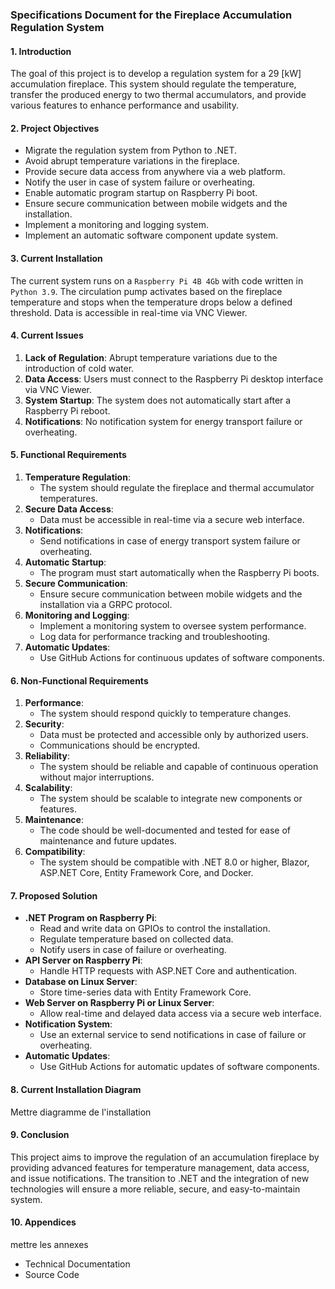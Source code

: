 ### Specifications Document for the Fireplace Accumulation Regulation System

#### 1. Introduction
The goal of this project is to develop a regulation system for a 29 [kW] accumulation fireplace. This system should regulate the temperature, transfer the produced energy to two thermal accumulators, and provide various features to enhance performance and usability.

#### 2. Project Objectives
- Migrate the regulation system from Python to .NET.
- Avoid abrupt temperature variations in the fireplace.
- Provide secure data access from anywhere via a web platform.
- Notify the user in case of system failure or overheating.
- Enable automatic program startup on Raspberry Pi boot.
- Ensure secure communication between mobile widgets and the installation.
- Implement a monitoring and logging system.
- Implement an automatic software component update system.

#### 3. Current Installation
The current system runs on a `Raspberry Pi 4B 4Gb` with code written in `Python 3.9`. The circulation pump activates based on the fireplace temperature and stops when the temperature drops below a defined threshold. Data is accessible in real-time via VNC Viewer.

#### 4. Current Issues
1. **Lack of Regulation**: Abrupt temperature variations due to the introduction of cold water.
2. **Data Access**: Users must connect to the Raspberry Pi desktop interface via VNC Viewer.
3. **System Startup**: The system does not automatically start after a Raspberry Pi reboot.
4. **Notifications**: No notification system for energy transport failure or overheating.

#### 5. Functional Requirements
1. **Temperature Regulation**:
   - The system should regulate the fireplace and thermal accumulator temperatures.
2. **Secure Data Access**:
   - Data must be accessible in real-time via a secure web interface.
3. **Notifications**:
   - Send notifications in case of energy transport system failure or overheating.
4. **Automatic Startup**:
   - The program must start automatically when the Raspberry Pi boots.
5. **Secure Communication**:
   - Ensure secure communication between mobile widgets and the installation via a GRPC protocol.
6. **Monitoring and Logging**:
   - Implement a monitoring system to oversee system performance.
   - Log data for performance tracking and troubleshooting.
7. **Automatic Updates**:
   - Use GitHub Actions for continuous updates of software components.

#### 6. Non-Functional Requirements
1. **Performance**:
   - The system should respond quickly to temperature changes.
2. **Security**:
   - Data must be protected and accessible only by authorized users.
   - Communications should be encrypted.
3. **Reliability**:
   - The system should be reliable and capable of continuous operation without major interruptions.
4. **Scalability**:
   - The system should be scalable to integrate new components or features.
5. **Maintenance**:
   - The code should be well-documented and tested for ease of maintenance and future updates.
6. **Compatibility**:
   - The system should be compatible with .NET 8.0 or higher, Blazor, ASP.NET Core, Entity Framework Core, and Docker.

#### 7. Proposed Solution
- **.NET Program on Raspberry Pi**:
  - Read and write data on GPIOs to control the installation.
  - Regulate temperature based on collected data.
  - Notify users in case of failure or overheating.
- **API Server on Raspberry Pi**:
  - Handle HTTP requests with ASP.NET Core and authentication.
- **Database on Linux Server**:
  - Store time-series data with Entity Framework Core.
- **Web Server on Raspberry Pi or Linux Server**:
  - Allow real-time and delayed data access via a secure web interface.
- **Notification System**:
  - Use an external service to send notifications in case of failure or overheating.
- **Automatic Updates**:
  - Use GitHub Actions for automatic updates of software components.

#### 8. Current Installation Diagram
Mettre diagramme de l'installation

#### 9. Conclusion
This project aims to improve the regulation of an accumulation fireplace by providing advanced features for temperature management, data access, and issue notifications. The transition to .NET and the integration of new technologies will ensure a more reliable, secure, and easy-to-maintain system.

#### 10. Appendices
mettre les annexes
- Technical Documentation
- Source Code
